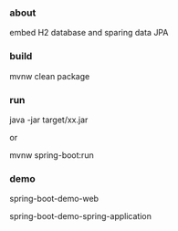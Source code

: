 ### about

embed H2 database and sparing data JPA

### build
mvnw clean package

### run
java -jar target/xx.jar

or 

mvnw spring-boot:run

### demo

spring-boot-demo-web

spring-boot-demo-spring-application



